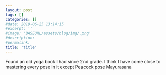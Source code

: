 ```yaml
---
layout: post
tags: []
categories: []
#date: 2019-06-25 13:14:15
#excerpt: ''
#image: 'BASEURL/assets/blog/img/.png'
#description:
#permalink:
title: 'title'
---
```



Found an old yoga book I had since 2nd grade. I think I have come close to mastering every pose in it except Peacock pose Mayurasana
